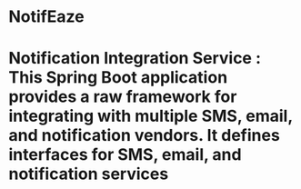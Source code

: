# NotifEaze
# Notification Integration Service : This Spring Boot application provides a raw framework for integrating with multiple SMS, email, and notification vendors. It defines interfaces for SMS, email, and notification services
